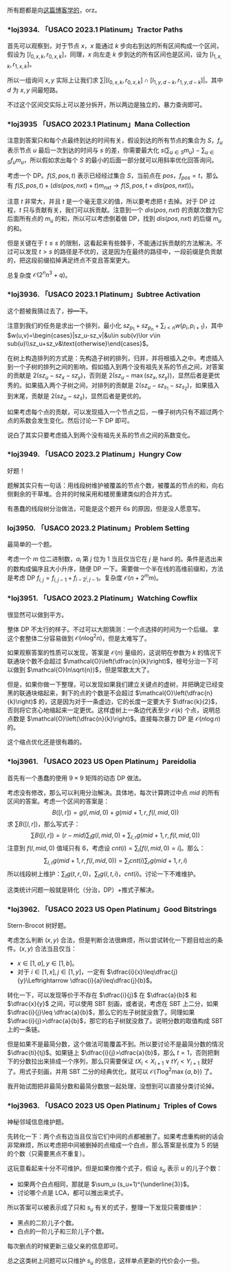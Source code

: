 所有题都是向[这篇博客学的](https://www.cnblogs.com/PYWBKTDA/p/17298141.html)，orz。

### *loj3934. 「USACO 2023.1 Platinum」Tractor Paths

首先可以观察到，对于节点 $x$，$x$ 能通过 $k$ 步向右到达的所有区间构成一个区间，假设为 $[l_{0,x,k},r_{0,x,k}]$，同理，$x$ 向左走 $k$ 步到达的所有区间也是区间，设为 $[l_{1,x,k},r_{1,x,k}]$。

所以一组询问 $x,y$ 实际上让我们求 $\sum|[l_{0,x,k},r_{0,x,k}]\cap[l_{1,y,d-k},r_{1,y,d-k}]|$。其中 $d$ 为 $x,y$ 间最短路。

不过这个区间交实际上可以差分拆开，所以两边是独立的，暴力查询即可。

### *loj3935 「USACO 2023.1 Platinum」Mana Collection

注意到答案只和每个点最终到达的时间有关，假设到达的所有节点的集合为 $S$，$f_u$ 表示节点 $u$ 最后一次到达的时间与 $s$ 的差，你需要最大化 $s(\sum_{u\in S}m_u)-\sum_{u\in S}f_um_u$，所以假如求出每个 $S$ 的最小的后面一部分就可以用斜率优化回答询问。

考虑一个 DP。$f(S,pos,t)$ 表示已经经过集合 $S$，当前点在 $pos$，$f_{pos}=t$，那么有 $f(S,pos,t)+(dis(pos,nxt)+t)m_{nxt}\to f(S,pos,t+dis(pos,nxt))$。

注意 $t$ 非常大，并且 $t$ 是一个毫无意义的值，所以要考虑把 $t$ 去掉。对于 DP 过程，$t$ 只与贡献有关，我们可以拆贡献。注意到一个 $dis(pos,nxt)$ 的贡献次数为它后面所有点的 $m_u$ 的和，所以可以考虑倒着做 DP，找到 $dis(pos,nxt)$ 的后缀 $m_u$ 的和。

但是关键在于 $t\leq s$ 的限制，这看起来有些棘手，不能通过拆贡献的方法解决。不过可以发现 $t>s$ 的路径是不优的，这是因为在最终的路径中，一段前缀是负贡献的，把这段前缀掐掉满足终点不变且答案更大。

总复杂度 $\mathcal{O}(2^nn^3+q)$。

### *loj3936. 「USACO 2023.1 Platinum」Subtree Activation

这个题被我猜过去了，~~抄一下~~。

注意到我们的任务是求出一个排列，最小化 $sz_{p_1}+sz_{p_n}+\sum_{i<n}w(p_i,p_{i+1})$，其中 $w(u,v)=\begin{cases}|sz_u-sz_v|&u\in sub(v)\lor v\in sub(u)\\sz_u+sz_v&\text{otherwise}\end{cases}$。

在树上构造排列的方式是：先构造子树的排列，归并，并将根插入之中。考虑插入到一个子树的排列之间的影响，假如插入到两个没有祖先关系的节点之间，对答案的贡献是 $2(sz_u-sz_x-sz_y)$，否则是 $2(sz_u-\max(sz_x,sz_y))$，显然后者是更优秀的。如果插入两个子树之间，对排列的贡献是 $2(sz_u-sz_{s_1}-sz_{s_2})$，如果插入到末尾，贡献是 $2(sz_u-sz_s)$，显然后者是更优的。

如果考虑每个点的贡献，可以发现插入一个节点之后，一棵子树内只有不超过两个点的系数会发生变化。然后讨论一下 DP 即可。

说白了其实只要考虑插入到两个没有祖先关系的节点之间的系数变化。

### *loj3949. 「USACO 2023.2 Platinum」Hungry Cow

好题！

题解其实只有一句话：用线段树维护被覆盖的节点个数，被覆盖的节点的和，向右侧剩余的干草堆。合并的时候采用和楼房重建类似的合并方式。

有愚蠢的线段树分治做法，可能是这个题开 6s 的原因，但是没人愿意写。

### loj3950. 「USACO 2023.2 Platinum」Problem Setting

最简单的一个题。

考虑一个 $m$ 位二进制数，$a_i$ 第 $j$ 位为 $1$ 当且仅当它在 $j$ 是 hard 的。条件是选出来的数构成偏序且大小升序，随便 DP 一下。需要做一个半在线的高维前缀和，方法是考虑 DP $f_{i,j}=f_{i,j-1}+f_{i-2^j,j-1}$。复杂度 $\mathcal{O}(n+2^mm)$。

### *loj3951. 「USACO 2023.2 Platinum」Watching Cowflix

很显然可以做到平方。

整体 DP 不太行的样子。不过可以大胆猜测：一个点选择的时间为一个后缀。 拿这个套整体二分容易做到 $\mathcal{O}(n\log^2 n)$，但是太难写了。

如果观察答案的性质可以发现，答案是 $\mathcal{O}(n)$ 量级的，这说明在参数为 $k$ 的情况下联通块个数不会超过 $\mathcal{O}\left(\dfrac{n}{k}\right)$，根号分治一下可以做到 $\mathcal{O}(n\sqrt{n})$，但是常数太大了。

但是，如果你做一下整理，可以发现如果我们建立关键点的虚树，并把确定已经变黑的联通块缩起来，剩下的点的个数是不会超过 $\mathcal{O}\left(\dfrac{n}{k}\right)$ 的，这是因为对于一条虚边，它的长度一定要大于 $\dfrac{k}{2}$，否则将它贪心地缩起来一定更优。这样虚树上一条边代表至少 $\mathcal{O}(k)$ 个点，说明总点数是 $\mathcal{O}\left(\dfrac{n}{k}\right)$。直接每次暴力 DP 是 $\mathcal{O}(n\log n)$ 的。

这个缩点优化还是很有趣的。

### *loj3961. 「USACO 2023 US Open Platinum」Pareidolia

首先有一个愚蠢的使用 $9\times 9$ 矩阵的动态 DP 做法。

考虑没有修改，那么可以利用分治解决。具体地，每次计算跨过中点 $mid$ 的所有区间的答案。考虑一个区间的答案是：
$$
B([l,r])=g(l,mid,0)+g(mid+1,r,f(l,mid,0))
$$
求 $\sum B([l,r])$，那么写式子：
$$
\sum B([l,r])=(r-mid)\sum_lg(l,mid,0)+\sum_{l,r}g(mid+1,r,f(l,mid,0))
$$
注意到 $f(l,mid,0)$ 值域只有 $6$，考虑设 $cnt(i)=\sum_{l}[f(l,mid,0)=i]$。那么：
$$
\sum_{l,r}g(mid+1,r,f(l,mid,0))=\sum_icnt(i)\sum_r g(mid+1,r,i)
$$
所以线段树上维护：$\sum_tg(t,r,0)$，$\sum_t g(l,t,i)$，$cnt(i)$。讨论一下不难维护。

这类统计问题一般就是转化（分治，DP）+推式子解决。

### *loj3962. 「USACO 2023 US Open Platinum」Good Bitstrings

Stern-Brocot 树好题。

考虑怎么判断 $(x,y)$ 合法，但是判断合法很麻烦，所以尝试转化一下题目给出的条件。$(x,y)$ 合法当且仅当：

* $x\in[1,a],y\in[1,b]$。
* 对于 $i\in[1,x],j\in[1,y]$，一定有 $\dfrac{i}{x}\leq\dfrac{j}{y}\Leftrightarrow \dfrac{i}{a}\leq\dfrac{j}{b}$。

转化一下，可以发现等价于不存在 $\dfrac{i}{j}$ 在 $\dfrac{a}{b}$ 和 $\dfrac{x}{y}$ 之间，可以使用 SBT 刻画，或者说，考虑在 SBT 上二分，如果 $\dfrac{i}{j}\leq \dfrac{a}{b}$，那么它的左子树就没救了。同理如果 $\dfrac{i}{j}>\dfrac{a}{b}$，那它的右子树就没救了。说明分数的取值构成 SBT 上的一条链。

但是如果不是最简分数，这个做法可能覆盖不到。所以要讨论不是最简分数的情况 $\dfrac{ti}{tj}$。如果链上 $\dfrac{i}{j}>\dfrac{a}{b}$，那么 $t=1$，否则把剩下的分数拉出来排成一个序列，那么只需要保证 $tX_i<X_{i+1}\lor tY_i<Y_{i+1}$ 就好了。用式子刻画，并用 SBT 二分的经典优化，就可以 $\mathcal{O}(T\log^2\max\{a,b\})$ 了。

我开始试图把非最简分数和最简分数放一起处理，没想到可以直接分类讨论掉。

### *loj3963. 「USACO 2023 US Open Platinum」Triples of Cows

神秘邻域信息维护题。

先转化一下：两个点有边当且仅当它们中间的点都被删了。如果考虑重构树的话会非常麻烦，所以考虑把中间被删掉的点缩成一个白点，那么答案是长度为 $5$ 的链的个数（只需要黑点不重复）。

这玩意看起来十分不可维护。但是如果你推个式子，假设 $s_u$ 表示 $u$ 的儿子个数：

* 如果两个白点相同，那就是 $\sum_u (s_u+1)^{\underline{3}}$。
* 讨论哪个点是 LCA，都可以推出来式子。

所以答案可以被表示成了只和 $s_u$ 有关的式子，整理一下发现只需要维护：

* 黑点的二阶儿子个数。
* 白点的一阶儿子和三阶儿子个数。

每次删点的时候更新三级父亲的信息即可。

总之这类树上问题可以只维护 $s_u$ 的信息，这样单点更新的代价会小一些。

